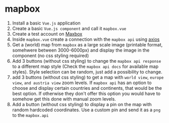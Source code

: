 # mapbox

1. Install a basic `Vue.js` application 
2. Create a basic `Vue.js component` and call it `mapbox.vue`
3. Create a test account on [Maxbox](https://www.mapbox.com)
4. Inside `mapbox.vue` create a connection with the `mapbox api` using [axios](https://www.npmjs.com/package/axios)
5. Get a (world) map from `mapbox` as a large scale image (printable format, somehwere between 3000-6000px) and display the image in the component (no css styling required)
6. Add 3 buttons (without css styling) to change the `mapbox api response` to a different map style (Check the `mapbox api docs` for available map styles). Style selection can be random, just add a possibility to change.
7. add 3 buttons (without css styling) to get a map with `world view`, `europe view`, `and austria view` zoom levels. If `mapbox api` has an option to choose and display certain countries and continents, that would be the best option. If otherwise they don't offer this option you would have to somehow get this done with manual zoom levels.
8. Add a button (without css styling) to display a pin on the map with random hardcoded coordinates. Use a custom pin and send it as a `png` to the `mapbox.api`
